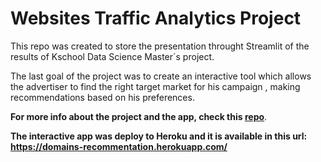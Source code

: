 # Websites Traffic Analytics Project

This repo was created to store the presentation throught Streamlit of the results of Kschool Data Science Master´s project.

The last goal of the project was to create an interactive tool which allows the advertiser to find the right target market for his campaign , making recommendations based on his preferences.

**For more info about the project and the app, check this [repo](https://github.com/rfisla/FINAL-PROJECT-OF-KSCHOOL-MASTER.git)**.

**The interactive app was deploy to Heroku and it is available in this url: https://domains-recommentation.herokuapp.com/**
